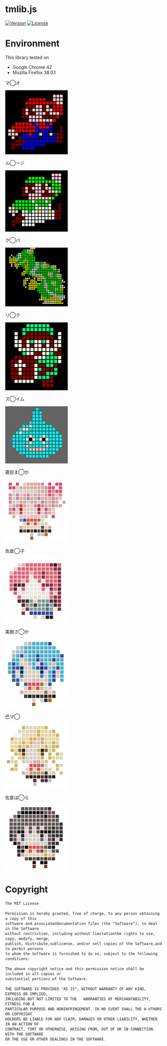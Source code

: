 # tmlib.js
[![Version](https://img.shields.io/badge/version-v0.5.0-blue.svg?style=flat)](http://phi-jp.github.io/tmlib.js)
[![License](https://img.shields.io/badge/license-MIT-lightgrey.svg?style=flat)](http://opensource.org/licenses/MIT)

# Environment
This library tested on
- Google Chrome 42
- Mozilla Firefox 38.0.1

マ◯オ

<img src="./Raw/images/mario.png" width="200" alt="mario">

ル◯ージ

<img src="./Raw/images/luigi.png" width="200" alt="luigi">

ク◯パ

<img src="./Raw/images/koopa.png" width="200" alt="koopa">

リ◯ク

<img src="./Raw/images/link.png" width="200" alt="link">

ス◯イム

<img src="./Raw/images/slime.png" width="200" alt="slime">

鹿目ま◯か

<img src="./Raw/images/madomagi1.png" width="200" alt="madomagi1">

佐倉◯子

<img src="./Raw/images/madomagi2.png" width="200" alt="madomagi2">

美樹さ◯か

<img src="./Raw/images/madomagi3.png" width="200" alt="madomagi3">

巴マ◯

<img src="./Raw/images/madomagi4.png" width="200" alt="madomagi4">

佐倉ほ◯ら

<img src="./Raw/images/madomagi5.png" width="200" alt="madomagi5">

# Copyright
    The MIT License

    Permission is hereby granted, free of charge, to any person obtaining a copy of this
    software and associateddocumentation files (the "Software"), to deal in the Software
    without restriction, including without limitationthe rights to use, copy, modify, merge,
    publish, distribute,sublicense, and/or sell copies of the Software,and to permit persons
    to whom the Software is furnished to do so, subject to the following conditions:

    The above copyright notice and this permission notice shall be included in all copies or 
    substantial portions of the Software.

    THE SOFTWARE IS PROVIDED "AS IS", WITHOUT WARRANTY OF ANY KIND, EXPRESS OR IMPLIED, 
    INCLUDING BUT NOT LIMITED TO THE   WARRANTIES OF MERCHANTABILITY, FITNESS FOR A
    PARTICULAR PURPOSE AND NONINFRINGEMENT. IN NO EVENT SHALL THE A UTHORS OR COPYRIGHT
    HOLDERS BE LIABLE FOR ANY CLAIM, DAMAGES OR OTHER LIABILITY, WHETHER IN AN ACTION OF
    CONTRACT, TORT OR OTHERWISE, ARISING FROM, OUT OF OR IN CONNECTION WITH THE SOFTWARE
    OR THE USE OR OTHER DEALINGS IN THE SOFTWARE.
